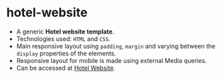 # hotel-website

- A generic <strong>Hotel website template</strong>.
- Technologies used: <code>HTML</code> and <code>CSS</code>.
- Main responsive layout using <code>padding</code>, <code>margin</code> and varying between the <code>display</code> properties of the elements.
- Responsive layout for mobile is made using external Media queries.
- Can be accessed at <a href="https://vianaarthur.github.io/hotel-website/" target="_blank">Hotel Website</a>.
